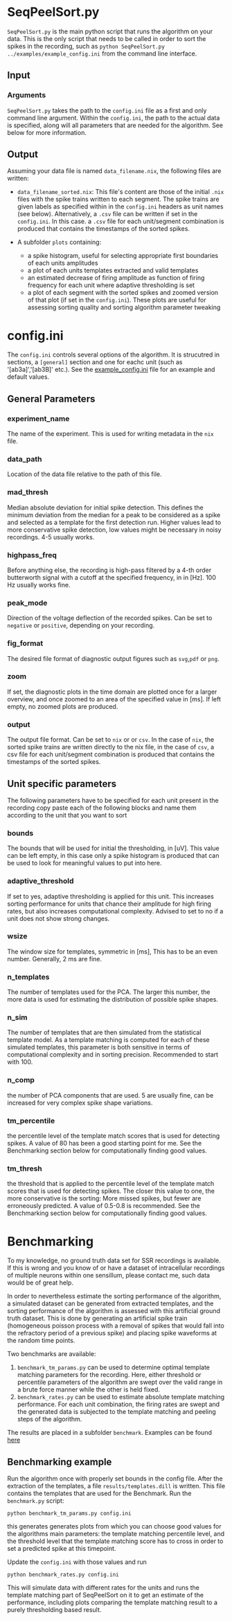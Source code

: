 # SeqPeelSort.py
`SeqPeelSort.py` is the main python script that runs the algorithm on your data. This is the only script that needs to be called in order to sort the spikes in the recording, such as `python SeqPeelSort.py ../examples/example_config.ini` from the command line interface.

## Input
### Arguments
`SeqPeelSort.py` takes the path to the `config.ini` file as a first and only command line argument. Within the `config.ini`, the path to the actual data is specified, along will all parameters that are needed for the algorithm. See below for more information.

## Output
Assuming your data file is named `data_filename.nix`, the following files are written:
+ `data_filename_sorted.nix`: This file's content are those of the initial `.nix` files with the spike trains written to each segment. The spike trains are given labels as specified within in the `config.ini` headers as unit names (see below). Alternatively, a `.csv` file can be written if set in the `config.ini`. In this case. a `.csv` file for each unit/segment combination is produced that contains the timestamps of the sorted spikes.

+ A subfolder `plots` containing:
  + a spike histogram, useful for selecting appropriate first boundaries of each units amplitudes
  + a plot of each units templates extracted and valid templates
  + an estimated decrease of firing amplitude as function of firing frequency for each unit where adaptive thresholding is set
  + a plot of each segment with the sorted spikes and zoomed version of that plot (if set in the `config.ini`). These plots are useful for assessing sorting quality and sorting algorithm parameter tweaking

# config.ini
The `config.ini` controls several options of the algorithm. It is strucutred in sections, a `[general]` section and one for eachc unit (such as '[ab3a]','[ab3B]' etc.). See the [example_config.ini](https://github.com/grg2rsr/SeqPeelSort/examples/example_config.ini) file for an example and default values.

## General Parameters
### experiment_name
The name of the experiment. This is used for writing metadata in the `nix` file.

### data_path
Location of the data file relative to the path of this file.

### mad_thresh
Median absolute deviation for initial spike detection. This defines the minimum deviation from the median for a peak to be considered as a spike and selected as a template for the first detection run. Higher values lead to more conservative spike detection, low values might be necessary in noisy recordings. 4-5 usually works.

### highpass_freq
Before anything else, the recording is high-pass filtered by a 4-th order butterworth signal with a cutoff at the specified frequency, in in [Hz]. 100 Hz usually works fine.

### peak_mode
Direction of the voltage deflection of the recorded spikes. Can be set to `negative` or `positive`, depending on your recording.

### fig_format
The desired file format of diagnostic output figures such as `svg`,`pdf` or `png`.

### zoom
If set, the diagnostic plots in the time domain are plotted once for a larger overview, and once zoomed to an area of the specified value in [ms]. If left empty, no zoomed plots are produced.

### output
The output file format. Can be set to `nix` or  or `csv`. In the case of `nix`, the sorted spike trains are written directly to the nix file, in the case of `csv`, a csv file for each unit/segment combination is produced that contains the timestamps of the sorted spikes.

## Unit specific parameters
The following parameters have to be specified for each unit present in the recording copy paste each of the following blocks and name them according to the unit that you want to sort

### bounds
The bounds that will be used for initial the thresholding, in [uV]. This value can be left empty, in this case only a spike histogram is produced that can be used to look for meaningful values to put into here.

### adaptive_threshold
If set to yes, adaptive thresholding is applied for this unit. This increases sorting performance for units that chance their amplitude for high firing rates, but also increases computational complexity. Advised to set to no if a unit does not show strong changes.

### wsize
The window size for templates, symmetric in [ms], This has to be an even number. Generally, 2 ms are fine.

### n_templates
The number of templates used for the PCA. The larger this number, the more data is used for estimating the distribution of possible spike shapes.

### n_sim
The number of templates that are then simulated from the statistical template model. As a template matching is computed for each of these simulated templates, this parameter is both sensitive in terms of computational complexity and in sorting precision. Recommended to start with 100.

### n_comp
the number of PCA components that are used. 5 are usually fine, can be increased for very complex spike shape variations.

### tm_percentile
the percentile level of the template match scores that is used for detecting spikes. A value of 80 has been a good starting point for me. See the Benchmarking section below for computationally finding good values.

### tm_thresh
the threshold that is applied to the percentile level of the template match scores that is used for detecting spikes. The closer this value to one, the more conservative is the sorting: More missed spikes, but fewer are erroneously predicted. A value of 0.5-0.8 is recommended. See the Benchmarking section below for computationally finding good values.

# Benchmarking
To my knowledge, no ground truth data set for SSR recordings is available. If this is wrong and you know of or have a dataset of intracellular recordings of multiple neurons within one sensillum, please contact me, such data would be of great help.

In order to nevertheless estimate the sorting performance of the algorithm, a simulated dataset can be generated from extracted templates, and the sorting performance of the algorithm is assessed with this artificial ground truth dataset. This is done by generating an artificial spike train (homogeneous poisson process with a removal of spikes that would fall into the refractory period of a previous spike) and placing spike waveforms at the random time points.

Two benchmarks are available:
1. `benchmark_tm_params.py` can be used to determine optimal template matching parameters for the recording. Here, either threshold or percentile parameters of the algorithm are swept over the valid range in a brute force manner while the other is held fixed.
2. `benchmark_rates.py` can be used to estimate absolute template matching performance. For each unit combination, the firing rates are swept and the generated data is subjected to the template matching and peeling steps of the algorithm.

The results are placed in a subfolder `benchmark`. Examples can be found [here](https://web.gin.g-node.org/grg2rsr/SeqPeelSort_example_data/src/master/SSR_ab3_example_results)

## Benchmarking example
Run the algorithm once with properly set bounds in the config file. After the extraction of the templates, a file `results/templates.dill` is written. This file contains the templates that are used for the Benchmark. Run the `benchmark.py` script:
```shell
python benchmark_tm_params.py config.ini
```
this generates generates plots from which you can choose good values for the algorithms main parameters: the template matching percentile level, and the threshold level that the template matching score has to cross in order to set a predicted spike at this timepoint.

Update the `config.ini` with those values and run
```shell
python benchmark_rates.py config.ini
```
This will simulate data with different rates for the units and runs the template matching part of SeqPeelSort on it to get an estimate of the performance, including plots comparing the template matching result to a purely thresholding based result.
